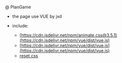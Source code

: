 @ PlanGame


* the page use VUE by jxd

* include:
  * [https://cdn.jsdelivr.net/npm/animate.css@3.5.1](https://cdn.jsdelivr.net/npm/vue/dist/vue.js)
  * [https://cdn.jsdelivr.net/npm/vue/dist/vue.js](https://cdn.jsdelivr.net/npm/vue/dist/vue.js)
  * [reset.css](css/reset.css)
